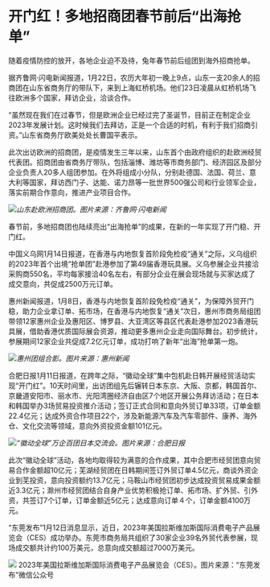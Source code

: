 # 开门红！多地招商团春节前后“出海抢单”

随着疫情防控的放开，各地企业迫不及待，兔年春节前后组团到海外招商抢单。

据齐鲁网·闪电新闻报道，1月22日，农历大年初一晚上9点，山东一支20余人的招商团在山东省商务厅的带队下，来到上海虹桥机场。他们23日凌晨从虹桥机场飞往欧洲多个国家，拜访企业，洽谈合作。

“虽然现在我们在过春节，但是欧洲企业已经过完了圣诞节，目前正在制定企业2023年发展计划。这时候我们去拜访，正是一个合适的时机，有利于我们招商引资。”山东省商务厅欧美处处长曹国平表示。

此次出访欧洲的招商团，是疫情发生三年以来，山东首个由政府组织的赴欧洲经贸代表团。招商团由省商务厅带队，包括淄博、潍坊等市商务部门、经济园区及部分企业负责人20多人组团参加。在外将组成小分队，分别赴德国、法国、荷兰、意大利等国家，拜访西门子、达能、诺力昂等一批世界500强公司和行业领军企业，落实前期合作意向，推进产业项目合作。

![](https://inews.gtimg.com/newsapp_bt/0/15625045440/1000)_山东赴欧洲招商团。图片来源：齐鲁网·闪电新闻_

春节前，多地招商团也陆续亮出“出海抢单”的成果，在新的一年实现了开门稳、开门红。

中国义乌网1月14日报道，在香港与内地恢复首阶段免检疫“通关”之际，义乌组织的2023年首个出境“抢单团”赴港参加了第49届香港玩具展。义乌参展企业共接洽采购商550名，平均每家接洽40名左右，有部分企业在展会现场就与买家达成了成交意向，共促成2500万元订单。

惠州新闻报道，1月8日，香港与内地恢复首阶段免检疫“通关”，为保障外贸开门稳，助力企业拿订单、拓市场，在香港与内地恢复“通关”次日，惠州市商务局组团带领12家惠州企业及惠阳区、博罗县、大亚湾区等县区代表赴港参加2023香港玩具展，借助香港优质国际展会资源，推动更多惠州企业走向国际舞台。初步统计，参展期间12家企业共促成7.2亿元订单，成功打响了新年“出海”抢单第一炮。

![](https://inews.gtimg.com/newsapp_bt/0/15625045447/1000)_惠州团组合影。图片来源：惠州新闻_

合肥日报1月11日报道，在跨年之际，“徽动全球”集中包机赴日韩开展经贸活动实现“开门红”。10天时间里，出访团组先后辗转日本东京、大阪、京都，韩国首尔、京畿道安阳市、丽水市、光阳湾圈经济自由区7个地区开展公务拜访活动；在日本和韩国举办3场贸易投资推介活动；签订正式合同和意向外贸订单33项，订单金额22.4亿元；达成外资合作项目22个，涉及新能源汽车及汽车零部件、康养、海外仓、文化交流等领域，意向外资投资金额101亿元。

![](https://inews.gtimg.com/newsapp_bt/0/15625045451/1000)_“徽动全球”万企百团日本交流会。图片来源：合肥日报_

此次“徽动全球”活动，各地均取得较为满意的合作成果，其中合肥市经贸团意向贸易合作金额超10亿元；芜湖经贸团在日韩期间签订外贸订单4.5亿元，商谈外资企业到芜投资，意向投资额约13.7亿元；马鞍山市经贸团初步达成投资贸易成果金额近3.3亿元；滁州市经贸团结合自身产业优势积极抢订单、拓市场、扩外贸、引外资，共签订7个订单，订单金额近5亿元；达成意向订单４个，订单金额4100万元。

“东莞发布”1月12日消息显示，近日，2023年美国拉斯维加斯国际消费电子产品展览会（CES）成功举办。东莞市商务局共组织了30家企业39名外贸代表参展，现场成交额共计约100万美元，总意向成交额超过7000万美元。

![](https://inews.gtimg.com/newsapp_bt/0/15625045462/1000)
2023年美国拉斯维加斯国际消费电子产品展览会（CES）。图片来源：“东莞发布”微信公众号

